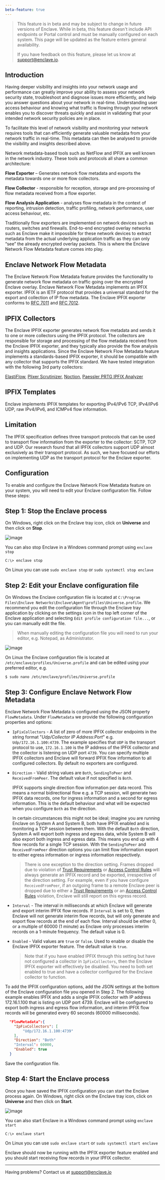 ```yaml
---
beta-feature: true
---
```


> This feature is in beta and may be subject to change in future versions of Enclave. While in beta, this feature doesn't include API endpoints or Portal control and must be manually configured on each system. This page will be updated as the feature enters general availability.
>   
> If you have feedback on this feature, please let us know at [support@enclave.io](mailto:support@enclave.io).

## Introduction

Having deeper visibility and insights into your network usage and performance can greatly improve your ability to assess your network security state, troubleshoot and diagnose issues more efficiently, and help you answer questions about your network in real-time. Understanding user access behaviour and knowing what traffic is flowing through your network enables you to discover threats quickly and assist in validating that your intended network security policies are in place. 

To facilitate this level of network visibility and monitoring your network requires tools that can efficiently generate valuable metadata from your network traffic in real-time. This metadata can then be analysed to provide the visibility and insights described above.

Network metadata-based tools such as NetFlow and IPFIX are well known in the network industry. These tools and protocols all share a common architecture:

**Flow Exporter** – Generates network flow metadata and exports the metadata towards one or more flow collectors.

**Flow Collector** - responsible for reception, storage and pre-processing of flow metadata received from a flow exporter.

**Flow Analysis Application** - analyses flow metadata in the context of reporting, intrusion detection, traffic profiling, network performance, user access behaviour, etc.

Traditionally flow exporters are implemented on network devices such as routers, switches and firewalls. End-to-end encrypted overlay networks such as Enclave make it impossible for these network devices to extract metadata from the actual underlying application traffic as they can only “see” the already encrypted overlay packets. This is where the Enclave Network Flow Metadata feature comes into play.

## Enclave Network Flow Metadata

The Enclave Network Flow Metadata feature provides the functionality to generate network flow metadata on traffic going over the encrypted Enclave overlay. Enclave Network Flow Metadata implements an IPFIX exporter. IPFIX is an IETF protocol that provides a universal standard for the export and collection of IP flow metadata.
The Enclave IPFIX exporter conforms to [RFC 7011](https://www.ietf.org/rfc/rfc7011.html) and [RFC 7012](https://www.ietf.org/rfc/rfc7012.html).

## IPFIX Collectors

The Enclave IPFIX exporter generates network flow metadata and sends it to one or more collectors using the IPFIX protocol. The collectors are responsible for storage and processing of the flow metadata received from the Enclave IPFIX exporter, and they typically also provide the flow analysis and insights applications. Since the Enclave Network Flow Metadata feature implements a standards-based IPFIX exporter, it should be compatible with any collector that supports the IPFIX standard.
We have tested integration with the following 3rd party collectors:

[ElastiFlow](https://www.elastiflow.com/), [Plixer Scrutinizer](https://www.plixer.com/products/scrutinizer/), [Noction](https://www.noction.com/), [Paessler PRTG IPFIX Analyzer](https://www.paessler.com/ipfix)

## IPFIX Templates

Enclave implements IPFIX templates for exporting IPv4/IPv6 TCP, IPv4/IPv6 UDP, raw IPv4/IPv6, and ICMPv4 flow information.

## Limitation

The IPFIX specification defines three transport protocols that can be used to transport flow information from the exporter to the collector: SCTP, TCP and UDP. Our research found that all IPFIX collectors support UDP almost exclusively as their transport protocol. As such, we have focused our efforts on implementing UDP as the transport protocol for the Enclave exporter.

## Configuration

To enable and configure the Enclave Network Flow Metadata feature on your system, you will need to edit your Enclave configuration file. Follow these steps:

## Step 1: Stop the Enclave process

On Windows, right click on the Enclave tray icon, click on **Universe** and then click on **Stop**.

![image](/images/management/windows-stop-enclave.png)

You can also stop Enclave in a Windows command prompt using `enclave stop`
```
C:\> enclave stop
```

On Linux you can use `sudo enclave stop` or `sudo systemctl stop enclave`

## Step 2: Edit your Enclave configuration file

On Windows the Enclave configuration file is located at `C:\Program Files\Enclave Networks\Enclave\Agent\profiles\Universe.profile`. We recommend you edit the configuration file through the Enclave tray application by clicking on the settings icon in the top left corner of the Enclave application and selecting `Edit profile configuration file...`, or you can manually edit the file.

> When manually editing the configuration file you will need to run your editor, e.g. Notepad, as Administrator.

![image](/images/management/windows-edit-profile.png)

On Linux the Enclave configuration file is located at `/etc/enclave/profiles/Universe.profile` and can be edited using your preferred editor, e.g.

```
$ sudo nano /etc/enclave/profiles/Universe.profile
```

## Step 3: Configure Enclave Network Flow Metadata

Enclave Network Flow Metadata is configured using the JSON property `FlowMetadata`. Under `FlowMetadata` we provide the following configuration properties and options:

- `IpFixCollectors` - A list of zero of more IPFIX collector endpoints in the string format "_Udp/Collector IP Address:Port_" e.g. `Udp/172.16.1.100:4739`. The example specifies that `UDP` is the transport protocol to use, `172.16.1.100` is the IP address of the IPFIX collector and the collector is listening on UDP port `4739`.
You can specify multiple IPFIX collectors and Enclave will forward IPFIX flow information to all configured collectors. By default no exporters are configured.

- `Direction` - Valid string values are `Both`, `SendingToPeer` and `ReceivedFromPeer`. The default value if not specified is `Both`.

    IPFIX supports single direction flow information per data record. This means a normal bidirectional flow e.g. a TCP session, will generate two IPFIX data records, one for ingress information and a second for egress information. This is the default behaviour and what will be expected when you configure `Both` as the direction.

    In certain circumstances this might not be ideal; imagine you are running Enclave on System A and System B, both have IPFIX enabled and is monitoring a TCP session between them. With the default `Both` direction, System A will export both ingress and egress data, while System B will also export both ingress and egress data. This means you end up with 4 flow records for a single TCP session. With the `SendingToPeer` and `ReceivedFromPeer` direction options you can limit flow information export to either egress information or ingress information respectively.

    > There is one exception to the direction setting. Frames dropped due to violation of [Trust Requirements](/management/trust-requirements/) or [Access Control Rules](/management/policy/#access-control-rules) will always generate an IPFIX record and be exported, irrespective of the direction setting. For example, even if you have configure `ReceivedFromPeer`, if an outgoing frame to a remote Enclave peer is dropped due to either a [Trust Requirements](/management/trust-requirements/) or an [Access Control Rules](/management/policy/#access-control-rules) violation, Enclave will still report on this egress record.

- `Interval` - The interval in milliseconds at which Enclave will generate and export interim IPFIX flow records. If `Interval` is set to 0, then Enclave will not generate interim flow records, but will only generate and export flow records at the end of each flow. Interval should be either 0, or a multiple of 60000 (1 minute) as Enclave only processes interim records on a 1-minute frequency. The default value is 0.

- `Enabled` - Valid values are `true` or `false`. Used to enable or disable the Enclave IPFIX exporter feature. The default value is `true`.
  > Note that if you have enabled IPFIX through this setting but have not configured a collector in `IpFixCollectors`, then the Enclave IPFIX exporter will effectively be disabled. You need to both set enabled to true and have a collector configured for the Enclave collector to function.


To add the IPFIX configuration options, add the JSON settings at the bottom of the Enclave configuration file you opened in Step 2.
The following example enables IPFIX and adds a single IPFIX collector with IP address 172.16.1.100 that is listing on UDP port 4739. Enclave will be configured to export both ingress and egress flow information, and interim IPFIX flow records will be generated every 60 seconds (60000 milliseconds).

```json
  "FlowMetadata":{
    "IpFixCollectors": [
        "Udp/172.16.1.100:4739"
    ],
    "Direction": "Both"
    "Interval": 60000,
    "Enabled": true
  }
```

Save the configuration file.

## Step 4: Start the Enclave process

Once you have saved the IPFIX configuration you can start the Enclave process again.
On Windows, right click on the Enclave tray icon, click on **Universe** and then click on **Start**.

![image](/images/management/windows-start-enclave.png)

You can also start Enclave in a Windows command prompt using `enclave start`
```
C:\> enclave start
```

On Linux you can use `sudo enclave start` or `sudo systemctl start enclave`

Enclave should now be running with the IPFIX exporter feature enabled and you should start receiving flow records in your IPFIX collector.

---

Having problems? Contact us at [support@enclave.io](mailto:support@enclave.io)

